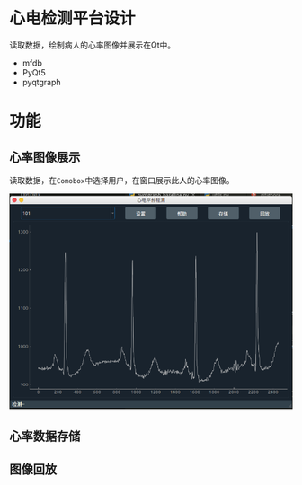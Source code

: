 # 心电检测平台设计

读取数据，绘制病人的心率图像并展示在Qt中。

- mfdb
- PyQt5
- pyqtgraph

# 功能

## 心率图像展示

读取数据，在`Comobox`中选择用户，在窗口展示此人的心率图像。

![](1.png)

## 心率数据存储

## 图像回放